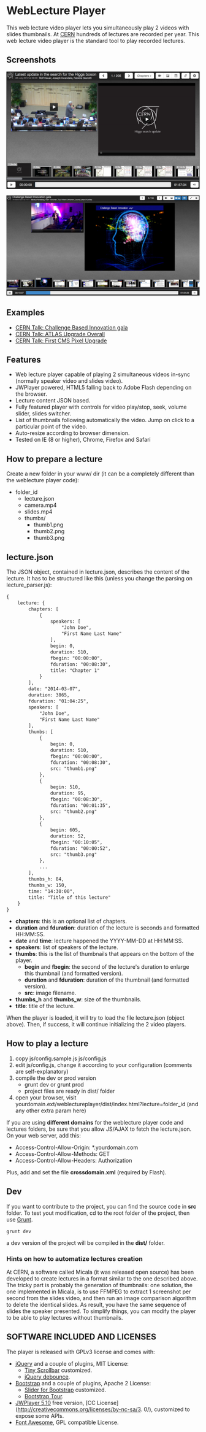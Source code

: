 WebLecture Player
===

This web lecture video player lets you simultaneously play 2 videos with slides thumbnails.
At [CERN](www.cern.ch) hundreds of lectures are recorded per year. This web lecture video player is the standard tool to play recorded lectures.

## Screenshots

![1st screenshot](player.jpg)

![2nd screenshot](player2.jpg)

## Examples

* [CERN Talk: Challenge Based Innovation gala](http://cds.cern.ch/record/1667604)
* [CERN Talk: ATLAS Upgrade Overall](http://cds.cern.ch/record/1670507)
* [CERN Talk: First CMS Pixel Upgrade](http://cds.cern.ch/record/1670319)

## Features

* Web lecture player capable of playing 2 simultaneous videos in-sync (normally speaker video and slides video).
* JWPlayer powered, HTML5 falling back to Adobe Flash depending on the browser.
* Lecture content JSON based.
* Fully featured player with controls for video play/stop, seek, volume slider, slides switcher.
* List of thumbnails following automatically the video. Jump on click to a particular point of the video.
* Auto-resize according to browser dimension.
* Tested on IE (8 or higher), Chrome, Firefox and Safari

## How to prepare a lecture

Create a new folder in your www/ dir (it can be a completely different than the weblecture player code):

* folder_id
    * lecture.json
    * camera.mp4
    * slides.mp4
    * thumbs/
        * thumb1.png
        * thumb2.png
        * thumb3.png

## lecture.json

The JSON object, contained in lecture.json, describes the content of the lecture. It has to be structured like this (unless you change the parsing on lecture_parser.js):

    {
        lecture: {
            chapters: [
                {
                    speakers: [
                        "John Doe",
                        "First Name Last Name"
                    ],
                    begin: 0,
                    duration: 510,
                    fbegin: "00:00:00",
                    fduration: "00:08:30",
                    title: "Chapter 1"
                }
            ],
            date: "2014-03-07",
            duration: 3865,
            fduration: "01:04:25",
            speakers: [
                "John Doe",
                "First Name Last Name"
            ],
            thumbs: [
                {
                    begin: 0,
                    duration: 510,
                    fbegin: "00:00:00",
                    fduration: "00:08:30",
                    src: "thumb1.png"
                },
                {
                    begin: 510,
                    duration: 95,
                    fbegin: "00:08:30",
                    fduration: "00:01:35",
                    src: "thumb2.png"
                },
                {
                    begin: 605,
                    duration: 52,
                    fbegin: "00:10:05",
                    fduration: "00:00:52",
                    src: "thumb3.png"
                },
                ...
            ],
            thumbs_h: 84,
            thumbs_w: 150,
            time: "14:30:00",
            title: "Title of this lecture"
        }
    }

* **chapters**: this is an optional list of chapters.
* **duration** and **fduration**: duration of the lecture is seconds and formatted HH:MM:SS.
* **date** and **time**: lecture happened the YYYY-MM-DD at HH:MM:SS.
* **speakers**: list of speakers of the lecture.
* **thumbs**: this is the list of thumbnails that appears on the bottom of the player.
    * **begin** and **fbegin**: the second of the lecture's duration to enlarge this thumbnail (and formatted version).
    * **duration** and **fduration**: duration of the thumbnail (and formatted version).
    * **src**: image filename.
* **thumbs_h** and **thumbs_w**: size of the thumbnails.
* **title**: title of the lecture.

When the player is loaded, it will try to load the file lecture.json (object above). Then, if success, it will continue initializing the 2 video players.

## How to play a lecture

1. copy js/config.sample.js js/config.js
2. edit js/config.js, change it according to your configuration (comments are self-explanatory)
3. compile the dev or prod version
    * grunt dev or grunt prod
    * project files are ready in dist/ folder
4. open your browser, visit yourdomain.ext/weblectureplayer/dist/index.html?lecture=folder_id (and any other extra param here)

If you are using **different domains** for the weblecture player code and lectures folders, be sure that you allow JS/AJAX to fetch the lecture.json. On your web server, add this:

* Access-Control-Allow-Origin: *.yourdomain.com
* Access-Control-Allow-Methods: GET
* Access-Control-Allow-Headers: Authorization

Plus, add and set the file **crossdomain.xml** (required by Flash).

## Dev

If you want to contribute to the project, you can find the source code in **src** folder.
To test yout modification, cd to the root folder of the project, then use [Grunt](http://gruntjs.com/).

    grunt dev

a dev version of the project will be compiled in the **dist/** folder.

### Hints on how to automatize lectures creation

At CERN, a software called Micala (it was released open source) has been developed to create lectures in a format similar to the one described above.
The tricky part is probably the generation of thumbnails: one solution, the one implemented in Micala, is to use FFMPEG to extract 1 screenshot per second from the slides video, and then run an image comparison algorithm to delete the identical slides. As result, you have the same sequence of slides the speaker presented.
To simplify things, you can modify the player to be able to play lectures without thumbnails.

## SOFTWARE INCLUDED AND LICENSES

The player is released with GPLv3 license and comes with:

* [jQuery](https://jquery.org/license/) and a couple of plugins, MIT License:
    + [Tiny Scrollbar](http://baijs.nl/tinyscrollbar/) customized.
    + [jQuery debounce](http://benalman.com/projects/jquery-throttle-debounce-plugin/).
* [Bootstrap](http://getbootstrap.com) and a couple of plugins, Apache 2 License:
    + [Slider for Bootstrap](http://www.eyecon.ro/bootstrap-slider/) customized.
    + [Bootstrap Tour](http://bootstraptour.com/).
* [JWPlayer 5.10](http://developer.longtailvideo.com) free version, [CC License](http://creativecommons.org/licenses/by-nc-sa/3.
0/), customized to expose some APIs.
* [Font Awesome](http://fortawesome.github.io/Font-Awesome/license/), GPL compatible License.
